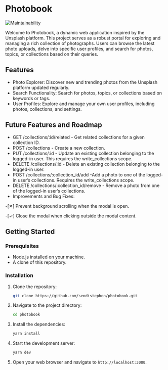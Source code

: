 # Photobook

[![Maintainability](https://api.codeclimate.com/v1/badges/c7ceebd1ca92bb937b36/maintainability)](https://codeclimate.com/github/sendistephen/photobook/maintainability)

Welcome to Photobook, a dynamic web application inspired by the Unsplash platform. This project serves as a robust portal for exploring and managing a rich collection of photographs. Users can browse the latest photo uploads, delve into specific user profiles, and search for photos, topics, or collections based on their queries.

## Features

- Photo Explorer:
  Discover new and trending photos from the Unsplash platform updated regularly.
- Search Functionality:
  Search for photos, topics, or collections based on keywords or tags.
- User Profiles:
  Explore and manage your own user profiles, including photos, collections, and settings.

## Future Features and Roadmap

- GET /collections/:id/related - Get related collections for a given collection ID.
- POST /collections - Create a new collection.
- PUT /collections/:id - Update an existing collection belonging to the logged-in user. This requires the write_collections scope.
- DELETE /collections/:id - Delete an existing collection belonging to the logged-in user.
- POST /collections/:collection_id/add -Add a photo to one of the logged-in user’s collections. Requires the write_collections scope.
- DELETE /collections/:collection_id/remove - Remove a photo from one of the logged-in user’s collections.
- Improvements and Bug Fixes:

-[✕] Prevent background scrolling when the modal is open.

-[✓] Close the modal when clicking outside the modal content.

## Getting Started

### Prerequisites

- Node.js installed on your machine.
- A clone of this repository.

### Installation

1. Clone the repository:

   ```bash
   git clone https://github.com/sendistephen/photobook.git
   ```

2. Navigate to the project directory:

   ```bash
   cd photobook
   ```

3. Install the dependencies:

   ```bash
   yarn install
   ```

4. Start the development server:

   ```bash
   yarn dev
   ```

5. Open your web browser and navigate to `http://localhost:3000`.
